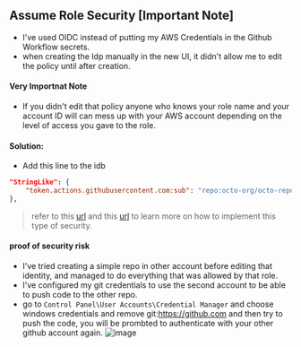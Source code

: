 ## Assume Role Security [Important Note]
- I've used OIDC instead of putting my AWS Credentials in the Github Workflow secrets.
- when creating the Idp manually in the new UI, it didn't allow me to edit the policy until after creation.
#### Very Importnat Note
- If you didn't edit that policy anyone who knows your role name and your account ID will can mess up with your AWS account depending on the level of access you gave to the role.
#### Solution:
- Add this line to the idb
```json
"StringLike": {
    "token.actions.githubusercontent.com:sub": "repo:octo-org/octo-repo:*"
},
```
> refer to this [url](https://docs.github.com/en/actions/deployment/security-hardening-your-deployments/configuring-openid-connect-in-amazon-web-services) and this [url](https://github.com/aws-actions/configure-aws-credentials) to learn more on how to implement this type of security.

#### proof of security risk
- I've tried creating a simple repo in other account before editing that identity, and managed to do everything that was allowed by that role.
- I've configured my git credentials to use the second account to be able to push code to the other repo.
- go to `Control Panel\User Accounts\Credential Manager` and choose windows credentials and remove git:https://github.com and then try to push the code, you will be prombted to authenticate with your other github account again.
![image](https://github.com/AbdassalamAhmad/Cloud_Resume_Challenge/assets/83673888/bcd3e60b-55c1-4db4-9479-60c41e2a9ae6)
